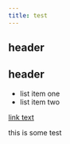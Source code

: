 ```yaml
---
title: test
---
```


## header

header
------

- list item one
- list item two

[link text](http://unl.edu)

this is some test

